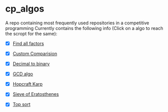 # cp_algos
A repo containing most frequently used repositories in a competitive programming
Currently contains the following info (Click on a algo to reach the scropt for the same):

* [x] [Find all factors](all_factors.cpp)

* [x] [Custom Comparision](custom_compare.txt)

* [x] [Decimal to binary](dec_to_binary.cpp)

* [x] [GCD algo](gcd.cpp)

* [x] [Hopcraft Karp](hopcroft_karp)

* [x] [Sieve of Eratosthenes](sieve.cpp)

* [x] [Top sort](top_sort.cpp)

